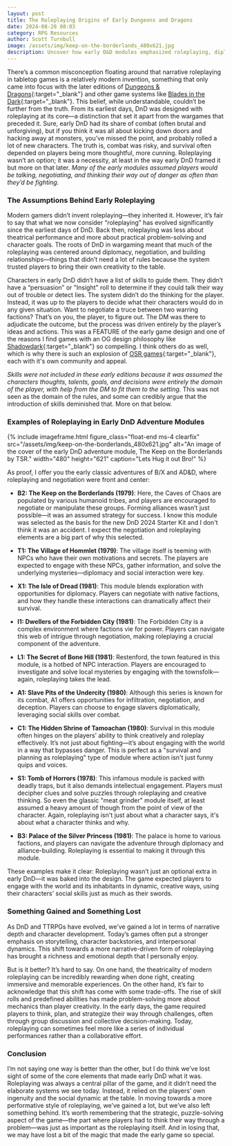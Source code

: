 ```yaml
---
layout: post
title: The Roleplaying Origins of Early Dungeons and Dragons
date: 2024-08-28 08:03
category: RPG Resources
author: Scott Turnbull
image: /assets/img/keep-on-the-borderlands_480x621.jpg
description: Uncover how early D&D modules emphasized roleplaying, diplomacy, and problem-solving, shaping the evolution of the game from its wargaming roots.
---
```

There’s a common misconception floating around that narrative roleplaying in tabletop games is a relatively modern invention, something that only came into focus with the later editions of [Dungeons & Dragons](https://www.dndbeyond.com/){:target="_blank"} and other game systems like [Blades in the Dark](https://evilhat.com/product/blades-in-the-dark/){:target="_blank"}. This belief, while understandable, couldn’t be further from the truth. From its earliest days, DnD was designed with roleplaying at its core—a distinction that set it apart from the wargames that preceded it. Sure, early DnD had its share of combat (often brutal and unforgiving), but if you think it was all about kicking down doors and hacking away at monsters, you’ve missed the point, and probably rolled a lot of new characters. The truth is, combat was risky, and survival often depended on players being more thoughtful, more cunning. Roleplaying wasn’t an option; it was a necessity, at least in the way early DnD framed it but more on that later. *Many of the early modules assumed players would be talking, negotiating, and thinking their way out of danger as often than they’d be fighting.*

### The Assumptions Behind Early Roleplaying

Modern gamers didn’t invent roleplaying—they inherited it. However, it’s fair to say that what we now consider “roleplaying” has evolved significantly since the earliest days of DnD. Back then, roleplaying was less about theatrical performance and more about practical problem-solving and character goals. The roots of DnD in wargaming meant that much of the roleplaying was centered around diplomacy, negotiation, and building relationships—things that didn’t need a lot of rules because the system trusted players to bring their own creativity to the table.

Characters in early DnD didn’t have a list of skills to guide them. They didn’t have a “persuasion” or "Insight" roll to determine if they could talk their way out of trouble or detect lies. The system didn’t do the thinking for the player. Instead, it was up to the players to decide what their characters would do in any given situation. Want to negotiate a truce between two warring factions? That’s on you, the player, to figure out. The DM was there to adjudicate the outcome, but the process was driven entirely by the player’s ideas and actions. This was a FEATURE of the early game design and one of the reasons I find games with an OG design philosophy like [Shadowdark](https://www.thearcanelibrary.com/pages/shadowdark){:target="_blank"} so compelling. I think others do as well, which is why there is such an explosion of [OSR games](https://www.drivethrurpg.com/en/browse?legFilter1=45582){:target="_blank"}, each with it's own community and appeal.

*Skills were not included in these early editions because it was assumed the characters thoughts, talents, goals, and decisions were entirely the domain of the player, with help from the DM to fit them to the setting.*  This was not seen as the domain of the rules, and some can credibly argue that the introduction of skills deminished that.  More on that below.

### Examples of Roleplaying in Early DnD Adventure Modules

{% include imageframe.html
  figure_class="float-end ms-4 clearfix"
  src="/assets/img/keep-on-the-borderlands_480x621.jpg"
  alt="An image of the cover of the early DnD adventure module, The Keep on the Borderlands by TSR."
  width="480" height="621"
  caption="Lets Hug it out Bro!"
 %}

As proof, I offer you the early classic adventures of B/X and AD&D, where roleplaying and negotiation were front and center:

- **B2: The Keep on the Borderlands (1979)**: Here, the Caves of Chaos are populated by various humanoid tribes, and players are encouraged to negotiate or manipulate these groups. Forming alliances wasn’t just possible—it was an assumed strategy for success. I know this module was selected as the basis for the new DnD 2024 Starter Kit and I don't think it was an accident. I expect the negotiation and roleplaying elements are a big part of why this selected.

- **T1: The Village of Hommlet (1979)**: The village itself is teeming with NPCs who have their own motivations and secrets. The players are expected to engage with these NPCs, gather information, and solve the underlying mysteries—diplomacy and social interaction were key.

- **X1: The Isle of Dread (1981)**: This module blends exploration with opportunities for diplomacy. Players can negotiate with native factions, and how they handle these interactions can dramatically affect their survival.

- **I1: Dwellers of the Forbidden City (1981)**: The Forbidden City is a complex environment where factions vie for power. Players can navigate this web of intrigue through negotiation, making roleplaying a crucial component of the adventure.

- **L1: The Secret of Bone Hill (1981)**: Restenford, the town featured in this module, is a hotbed of NPC interaction. Players are encouraged to investigate and solve local mysteries by engaging with the townsfolk—again, roleplaying takes the lead.

- **A1: Slave Pits of the Undercity (1980)**: Although this series is known for its combat, A1 offers opportunities for infiltration, negotiation, and deception. Players can choose to engage slavers diplomatically, leveraging social skills over combat.

- **C1: The Hidden Shrine of Tamoachan (1980)**: Survival in this module often hinges on the players’ ability to think creatively and roleplay effectively. It’s not just about fighting—it’s about engaging with the world in a way that bypasses danger.  This is perfect as a "survival and planning as roleplaying" type of module where action isn't just funny quips and voices.

- **S1: Tomb of Horrors (1978)**: This infamous module is packed with deadly traps, but it also demands intellectual engagement. Players must decipher clues and solve puzzles through roleplaying and creative thinking. So even the glassic "meat grinder" module itself, at least assumed a heavy amount of though from the point of view of the character.  Again, roleplaying isn't just about what a character says, it's about what a character thinks and why. 

- **B3: Palace of the Silver Princess (1981)**: The palace is home to various factions, and players can navigate the adventure through diplomacy and alliance-building. Roleplaying is essential to making it through this module.

These examples make it clear: Roleplaying wasn’t just an optional extra in early DnD—it was baked into the design. The game expected players to engage with the world and its inhabitants in dynamic, creative ways, using their characters’ social skills just as much as their swords.

### Something Gained and Something Lost

As DnD and TTRPGs have evolved, we’ve gained a lot in terms of narrative depth and character development. Today’s games often put a stronger emphasis on storytelling, character backstories, and interpersonal dynamics. This shift towards a more narrative-driven form of roleplaying has brought a richness and emotional depth that I personally enjoy.

But is it better? It’s hard to say. On one hand, the theatricality of modern roleplaying can be incredibly rewarding when done right, creating immersive and memorable experiences. On the other hand, it’s fair to acknowledge that this shift has come with some trade-offs. The rise of skill rolls and predefined abilities has made problem-solving more about mechanics than player creativity. In the early days, the game required players to think, plan, and strategize their way through challenges, often through group discussion and collective decision-making. Today, roleplaying can sometimes feel more like a series of individual performances rather than a collaborative effort.

### Conclusion
I’m not saying one way is better than the other, but I do think we’ve lost sight of some of the core elements that made early DnD what it was. Roleplaying was always a central pillar of the game, and it didn’t need the elaborate systems we see today. Instead, it relied on the players’ own ingenuity and the social dynamic at the table. In moving towards a more performative style of roleplaying, we’ve gained a lot, but we’ve also left something behind. It’s worth remembering that the strategic, puzzle-solving aspect of the game—the part where players had to think their way through a problem—was just as important as the roleplaying itself. And in losing that, we may have lost a bit of the magic that made the early game so special.
